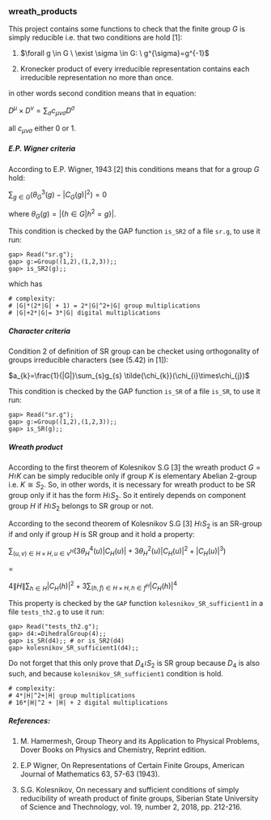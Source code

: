 ### wreath_products

This project contains some functions to check that the finite group $G$ is simply reducible i.e. that two conditions are hold [1]:

1. $\forall g \in G \ \exist \sigma \in G: \ g^{\sigma}=g^{-1}$

2. Kronecker product of every irreducible representation contains each irreducible representation no more than once. 

in other words second condition means that in equation:

$D^{\mu}\times D^{\nu} = \sum_{\sigma}c_{\mu \nu \sigma}D^{\sigma}$

all $c_{\mu \nu \sigma}$ either 0 or 1.

##### E.P. Wigner criteria
According to E.P. Wigner, 1943 [2] this conditions means that for a group $G$ hold:

$\sum_{g \in G}(\theta_{G}^{3}(g)-|C_{G}(g)|^{2})=0$

where $\theta_{G}(g)=|\{h\in G| h^{2}=g\}|$.

This condition is checked by the GAP function `is_SR2` of a file `sr.g`, to use
it run:
```
gap> Read("sr.g");
gap> g:=Group((1,2),(1,2,3));;
gap> is_SR2(g);;
```
which has
```
# complexity:
# |G|*(2*|G| + 1) = 2*|G|^2+|G| group multiplications
# |G|+2*|G|= 3*|G| digital multiplications
```

##### Character criteria
Condition 2 of definition of SR group can be checket using orthogonality of groups irreducible characters (see (5.42) in [1]):

$a_{k}=\frac{1}{|G|}\sum_{s}g_{s} \tilde{\chi_{k}}(\chi_{i}\times\chi_{j})$

This condition is checked by the GAP function `is_SR` of a file `is_SR`, to use it run:
```
gap> Read("sr.g");
gap> g:=Group((1,2),(1,2,3));;
gap> is_SR(g);;
```

##### Wreath product

According to the first theorem of Kolesnikov S.G [3] the wreath product $G=H\wr K$ can be simply reducible only if group $K$ is elementary Abelian 2-group i.e. $K \cong S_{2}$. So, in other words, it is necessary for wreath product to be SR group only if it has the form $H\wr S_{2}$. So it entirely depends on component group $H$ if $H\wr S_{2}$ belongs to SR group or not.

According to the second theorem of Kolesnikov S.G [3] $H\wr S_{2}$ is an SR-group if and only if group $H$ is SR group and it hold a property:

$\sum_{(u,v)\in H\times H, u\in v^{H}} (3\theta_{H}^{4}(u)|C_{H}(u)|+3\theta_{H}^2(u)|C_{H}(u)|^2+|C_{H}(u)|^3)$

=

$4 \|H\|  \sum_{h \in H}|C_{H}(h)|^{2}+3\sum_{(h,f)\in H\times H, h \in f^{H}}|C_{H}(h)|^{4}$

This property is checked by the `GAP` function `kolesnikov_SR_sufficient1` in a file `tests_th2.g` to use it run:
```
gap> Read("tests_th2.g");
gap> d4:=DihedralGroup(4);;
gap> is_SR(d4);; # or is_SR2(d4)
gap> kolesnikov_SR_sufficient1(d4);;
```
Do not forget that this only prove that $D_{4}\wr S_{2}$ is SR group because $D_{4}$ is also such, and because `kolesnikov_SR_sufficient1` condition is hold.

```
# complexity:
# 4*|H|^2+|H| group multiplications
# 16*|H|^2 + |H| + 2 digital multiplications
```

##### References:

1. M. Hamermesh, Group Theory and its Application to Physical Problems, Dover Books on Physics and Chemistry, Reprint edition.

2. E.P Wigner, On Representations of Certain Finite Groups, American Journal of Mathematics 63, 57-63 (1943).

3. S.G. Kolesnikov, On necessary and sufficient conditions of simply reducibility of wreath product of finite groups, Siberian State University of Science and Thechnology, vol. 19, number 2, 2018, pp. 212-216.